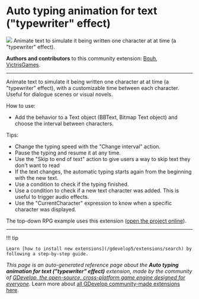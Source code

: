# Auto typing animation for text ("typewriter" effect)

<img src="https://resources.gdevelop-app.com/assets/Icons/typewriter.svg" class="extension-icon"></img>
Animate text to simulate it being written one character at at time (a "typewriter" effect).

**Authors and contributors** to this community extension: [Bouh](https://gd.games/Bouh), [VictrisGames](https://gd.games/VictrisGames).

---

Animate text to simulate it being written one character at at time (a "typewriter" effect), with a customizable time between each character. Useful for dialogue scenes or visual novels.

How to use:
- Add the behavior to a Text object (BBText, Bitmap Text object) and choose the interval between characters.

Tips:
- Change the typing speed with the "Change interval" action.
- Pause the typing and resume it at any time.
- Use the "Skip to end of text" action to give users a way to skip text they don't want to read 
- If the text changes, the automatic typing starts again from the beginning with the new text.
- Use a condition to check if the typing finished.
- Use a condition to check if a new text character was added. This is useful to trigger audio effects.
- Use the "CurrentCharacter" expression to know when a specific character was displayed.

The top-down RPG example uses this extension ([open the project online](https://editor.gdevelop.io/?project=example://top-down-rpg)).

---

!!! tip

    Learn [how to install new extensions](/gdevelop5/extensions/search) by following a step-by-step guide.

*This page is an auto-generated reference page about the **Auto typing animation for text ("typewriter" effect)** extension, made by the community of [GDevelop, the open-source, cross-platform game engine designed for everyone](https://gdevelop.io/).* Learn more about [all GDevelop community-made extensions here](/gdevelop5/extensions).